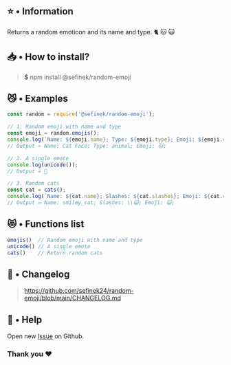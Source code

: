 ## ⭐ • Information
Returns a random emoticon and its name and type. 🐈 🐱 🙀

## 📥 • How to install?
> **$** npm install @sefinek/random-emoji

## 😼 • Examples
```js
const random = require('@sefinek/random-emoji');

// 1. Random emoji with name and type
const emoji = random.emojis();
console.log(`Name: ${emoji.name}; Type: ${emoji.type}; Emoji: ${emoji.content};`);
// Output » Name: Cat Face; Type: animal; Emoji: 🐱;

// 2. A single emote
console.log(unicode());
// Output » 🥰

// 3. Random cats
const cat = cats();
console.log(`Name: ${cat.name}; Slashes: ${cat.slashes}; Emoji: ${cat.content};`);
// Output » Name: smiley_cat; Slashes: \\😺; Emoji: 😺;
```

## 😻 • Functions list
```js
emojis()  // Random emoji with name and type
unicode() // A single emote
cats()    // Return random cats
```

## 📝 • Changelog
> <a href="https://github.com/sefinek24/random-emoji/blob/main/CHANGELOG.md" target="_blank">https://github.com/sefinek24/random-emoji/blob/main/CHANGELOG.md</a>

## 🤝 • Help
Open new <a href="https://github.com/sefinek24/random-emoji/issues/new/choose" target="_blank">Issue</a> on Github.  
  
### Thank you ❤️